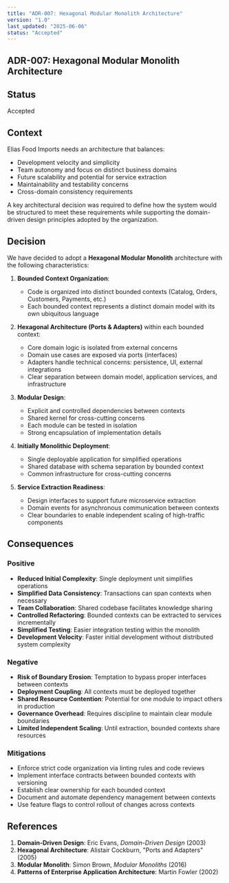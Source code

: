 ```yaml
---
title: "ADR-007: Hexagonal Modular Monolith Architecture"
version: "1.0"
last_updated: "2025-06-06"
status: "Accepted"
---
```


## ADR-007: Hexagonal Modular Monolith Architecture

## Status

Accepted

## Context

Elias Food Imports needs an architecture that balances:

- Development velocity and simplicity
- Team autonomy and focus on distinct business domains
- Future scalability and potential for service extraction
- Maintainability and testability concerns
- Cross-domain consistency requirements

A key architectural decision was required to define how the system would be structured to meet these requirements while supporting the domain-driven design principles adopted by the organization.

## Decision

We have decided to adopt a **Hexagonal Modular Monolith** architecture with the following characteristics:

1. **Bounded Context Organization**:
   - Code is organized into distinct bounded contexts (Catalog, Orders, Customers, Payments, etc.)
   - Each bounded context represents a distinct domain model with its own ubiquitous language

2. **Hexagonal Architecture (Ports & Adapters)** within each bounded context:
   - Core domain logic is isolated from external concerns
   - Domain use cases are exposed via ports (interfaces)
   - Adapters handle technical concerns: persistence, UI, external integrations
   - Clear separation between domain model, application services, and infrastructure

3. **Modular Design**:
   - Explicit and controlled dependencies between contexts
   - Shared kernel for cross-cutting concerns
   - Each module can be tested in isolation
   - Strong encapsulation of implementation details

4. **Initially Monolithic Deployment**:
   - Single deployable application for simplified operations
   - Shared database with schema separation by bounded context
   - Common infrastructure for cross-cutting concerns

5. **Service Extraction Readiness**:
   - Design interfaces to support future microservice extraction
   - Domain events for asynchronous communication between contexts
   - Clear boundaries to enable independent scaling of high-traffic components

## Consequences

### Positive

- **Reduced Initial Complexity**: Single deployment unit simplifies operations
- **Simplified Data Consistency**: Transactions can span contexts when necessary
- **Team Collaboration**: Shared codebase facilitates knowledge sharing
- **Controlled Refactoring**: Bounded contexts can be extracted to services incrementally
- **Simplified Testing**: Easier integration testing within the monolith
- **Development Velocity**: Faster initial development without distributed system complexity

### Negative

- **Risk of Boundary Erosion**: Temptation to bypass proper interfaces between contexts
- **Deployment Coupling**: All contexts must be deployed together
- **Shared Resource Contention**: Potential for one module to impact others in production
- **Governance Overhead**: Requires discipline to maintain clear module boundaries
- **Limited Independent Scaling**: Until extraction, bounded contexts share resources

### Mitigations

- Enforce strict code organization via linting rules and code reviews
- Implement interface contracts between bounded contexts with versioning
- Establish clear ownership for each bounded context
- Document and automate dependency management between contexts
- Use feature flags to control rollout of changes across contexts

## References

1. **Domain-Driven Design**: Eric Evans, *Domain-Driven Design* (2003)
2. **Hexagonal Architecture**: Alistair Cockburn, "Ports and Adapters" (2005)
3. **Modular Monolith**: Simon Brown, *Modular Monoliths* (2016)
4. **Patterns of Enterprise Application Architecture**: Martin Fowler (2002)
